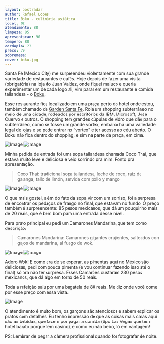 ```yaml
---
layout: postradar
author: Rafael Lopes
title: Boku - culinária asiática
local: 82
atendimento: 88
limpeza: 85
apresentacao: 90
tempero: 80
cardapio: 77
preco: 79
sobremesa:
cover: boku.jpg
---
```


Santa Fé (Mexico City) me surpreendeu violentamente com sua grande variedade de restaurantes e cafés. Hoje depois de fazer uma visita (obrigatória) na loja do Juan Valdez, onde fiquei maluco e queria experimentar um de cada logo ali, vim parar em um restaurante e comida tailandesa - o [Boku].

Esse restaurante fica localizado em uma praça perto do hotel onde estou, também chamado de [Garden Santa Fe]. Rola um shopping subterrâneo no meio de uma cidade, rodeados por escritórios da IBM, Microsoft, Jose Cuervo e outros. O shopping tem grandes cúpulas de vidro que dão para o subterrâneo, como se fosse um grande vortex, embaixo há uma variedade legal de lojas e se pode entrar no “vortex” e ter acesso ao céu aberto. O Boku não fica dentro do shopping, e sim na parte da praça, em cima.

![Image](/media/712/boku-6.jpg)
![Image](/media/712/boku-7.jpg)

Minha pedida de entrada foi uma sopa tailandesa chamada Coco Thai, que estava muito leve e deliciosa e veio sorrindo pra mim. Ponto pra apresentação.

> Coco Thai: tradicional sopa tailandesa, leche de coco, raíz de galanga, tallo de limón, servida com pollo y mango

![Image](/media/712/boku-1.jpg)
![Image](/media/712/boku-2.jpg)

O que mais gostei, além do fato da sopa vir com um sorriso, foi a surpresa de encontrar os pedaços de frango no final, que estavam no fundo. O preço também é surpreendente: 85 pesos mexicanos, que dá um pouquinho mais de 20 reais, que é bem bom para uma entrada desse nível.

Para prato principal eu pedi um Camarones Mandarina, que tem como descrição:

> Camarones Mandarina: Camarones gigantes crujientes, salteados con gajos de mandarina, al fuego de wok.

![Image](/media/712/boku-3.jpg)
![Image](/media/712/boku-4.jpg)

Adoro Wok! E como era de se esperar, as pimentas aqui no México são deliciosas, pedi com pouca pimenta (e vou continuar fazendo isso até o final) só pra não ter surpresa. Esses Camarões custaram 230 pesos mexicanos, que dá algo em torno de 50 reais.

Toda a refeição saiu por uma bagatela de 80 reais. Me diz onde você come por esse preço com essa vista...

![Image](/media/712/boku-5.jpg)


O atendimento é muito bom, os garçons são atenciosos e sabem explicar os pratos com detalhes. Eu tenho impressão de que as coisas mais caras aqui são as bebidas, que fazem por pagar a comida (tipo Las Vegas que tem hotel barato porque tem casino), e como eu não bebo, tô em vantagem!

PS: Lembrar de pegar a câmera profissional quando for fotografar de noite.

[Garden Santa Fe]: https://www.google.com.mx/maps/place/Garden+Santa+Fe/@19.3654703,-99.2641707,3a,75y,90t/data=!3m8!1e2!3m6!1s-y25MPWS70rI%2FVNtuwLi8fZI%2FAAAAAAAAA7c%2FEH-pRviga9Q!2e4!3e12!6s%2F%2Flh5.googleusercontent.com%2F-y25MPWS70rI%2FVNtuwLi8fZI%2FAAAAAAAAA7c%2FEH-pRviga9Q%2Fs129-k-no%2F!7i2048!8i1365!4m6!1m3!3m2!1s0x85d200c341b36d05:0x111ff5e7ac27fa78!2sJW+Marriott+Hotel+Mexico+City+Santa+Fe!3m1!1s0x0000000000000000:0xb545167e0523deba!6m1!1e1
[Boku]: http://www.boku.com.mx/
